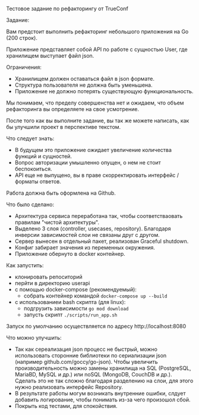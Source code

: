 Тестовое задание по рефакторингу от TrueConf

Задание:

Вам предстоит выполнить рефакторинг небольшого приложения на Go (200 строк).

Приложение представляет собой API по работе с сущностью User, где хранилищем выступает файл json.

Ограничения:
- Хранилищем должен оставаться файл в json формате.
- Структура пользователя не должна быть уменьшена.
- Приложение не должно потерять существующую функциональность. 

Мы понимаем, что пределу совершенства нет и ожидаем, что объем рефакторинга вы определяете на свое усмотрение.  

После того как вы выполните задание, вы так же можете написать, как бы улучшили проект в перспективе текстом.

Что следует знать:
- В будущем это приложение ожидает увеличение количества функций и сущностей. 
- Вопрос авторизации умышленно опущен, о нем не стоит беспокоиться.
- API еще не выпущено, вы в праве скорректировать интерфейс / форматы ответов.

Работа должна быть оформлена на Github.


Что было сделано:

- Архитектура сервиса переработана так, чтобы соответстваовать правилам "чистой архитектуры".
- Выделено 3 слоя (controller, usecases, repository). Благодаря инверсии зависимостей слои не связаны друг с другом.
- Сервер вынесен в отдельный пакет, реализован Graceful shutdown.
- Конфиг забирает значения из переменных окружения.
- Приложение обернуто в docker контейнер.

Как запустить:

- клонировать репоситорий
- перйти в директорию userapi
- с помощью docker-compose (рекомендуемый):
    - собрать контейнер командой ```docker-compose up --build```
- с использованиеи bash скрипта (для linux):
    - подгрузить зависимости ```go mod download```
    - запусть скрипт ```./scripts/run_app.sh```

Запуск по умолчанию осуществляется по адресу http://localhost:8080
    

Что можно улучшить:

- Так как сереализация json процесс не быстрый, 
можно использовать сторонние библиотеки по сериализации json (например github.com/goccy/go-json).
Чтобы увеличить производительность можно замены хранилища на SQL (PostgreSQL, MariaBD, MySQL и др.) или noSQL (MongoDB, CouchDB и др.). 
Сделать это не так сложно благодаря разделению на слои, для этого нужно реализовать интерфейс Repository.
- В результате работы могум возникать внутренние ошибки, слдует добавить логирование, чтобы понимать из-за чего произошол сбой.
- Покрыть код тестами, для спокойствия.
